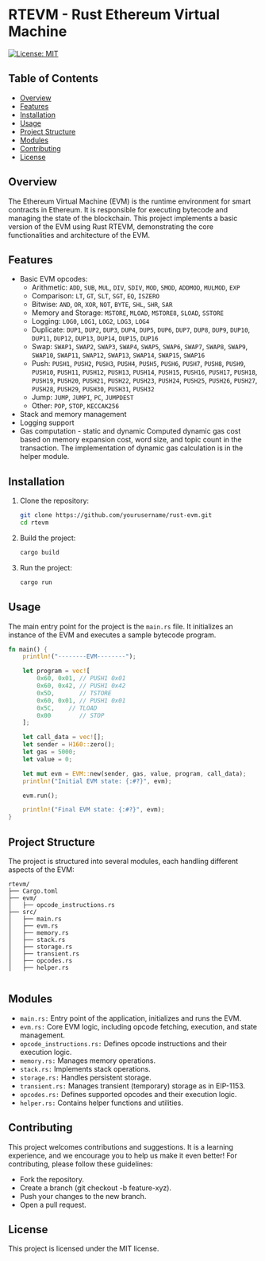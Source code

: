 # RTEVM - Rust Ethereum Virtual Machine

[![License: MIT](https://img.shields.io/badge/License-MIT-yellow.svg)](https://opensource.org/licenses/MIT)

## Table of Contents

- [Overview](#overview)
- [Features](#features)
- [Installation](#installation)
- [Usage](#usage)
- [Project Structure](#project)
- [Modules](#modules)
- [Contributing](#contributing)
- [License](#license)

## Overview
The Ethereum Virtual Machine (EVM) is the runtime environment for smart contracts in Ethereum. It is responsible for executing bytecode and managing the state of the blockchain. This project implements a basic version of the EVM using Rust RTEVM, demonstrating the core functionalities and architecture of the EVM.

## Features

- Basic EVM opcodes:
  - Arithmetic: `ADD`, `SUB`, `MUL`, `DIV`, `SDIV`, `MOD`, `SMOD`, `ADDMOD`, `MULMOD`, `EXP`
  - Comparison: `LT`, `GT`, `SLT`, `SGT`, `EQ`, `ISZERO`
  - Bitwise: `AND`, `OR`, `XOR`, `NOT`, `BYTE`, `SHL`, `SHR`, `SAR`
  - Memory and Storage: `MSTORE`, `MLOAD`, `MSTORE8`, `SLOAD`, `SSTORE`
  - Logging: `LOG0`, `LOG1`, `LOG2`, `LOG3`, `LOG4`
  - Duplicate: `DUP1`, `DUP2`, `DUP3`, `DUP4`, `DUP5`, `DUP6`, `DUP7`, `DUP8`, `DUP9`, `DUP10`, `DUP11`, `DUP12`, `DUP13`, `DUP14`, `DUP15`, `DUP16`
  - Swap: `SWAP1`, `SWAP2`, `SWAP3`, `SWAP4`, `SWAP5`, `SWAP6`, `SWAP7`, `SWAP8`, `SWAP9`, `SWAP10`, `SWAP11`, `SWAP12`, `SWAP13`, `SWAP14`, `SWAP15`, `SWAP16`
  - Push: `PUSH1`, `PUSH2`, `PUSH3`, `PUSH4`, `PUSH5`, `PUSH6`, `PUSH7`, `PUSH8`, 
  `PUSH9`, `PUSH10`, `PUSH11`, `PUSH12`, `PUSH13`, `PUSH14`, `PUSH15`, `PUSH16`,
  `PUSH17`, `PUSH18`, `PUSH19`, `PUSH20`, `PUSH21`, `PUSH22`, `PUSH23`, `PUSH24`,
  `PUSH25`, `PUSH26`, `PUSH27`, `PUSH28`, `PUSH29`, `PUSH30`, `PUSH31`, `PUSH32`
  - Jump: `JUMP`, `JUMPI`, `PC`, `JUMPDEST`
  - Other: `POP`, `STOP`, `KECCAK256`
- Stack and memory management
- Logging support
- Gas computation - static and dynamic
   Computed dynamic gas cost based on memory expansion cost, word size, and topic count in the transaction. The implementation of dynamic gas calculation is in the helper module.

## Installation


1. Clone the repository:

    ```sh
    git clone https://github.com/yourusername/rust-evm.git
    cd rtevm
    ```

2. Build the project:

    ```sh
    cargo build
    ```

3. Run the project:

    ```sh
    cargo run
    ```

## Usage

The main entry point for the project is the `main.rs` file. It initializes an instance of the EVM and executes a sample bytecode program.

```rust
fn main() {
    println!("--------EVM--------");

    let program = vec![
        0x60, 0x01, // PUSH1 0x01
        0x60, 0x42, // PUSH1 0x42
        0x5D,       // TSTORE
        0x60, 0x01, // PUSH1 0x01
        0x5C,    // TLOAD
        0x00        // STOP
    ];

    let call_data = vec![];
    let sender = H160::zero();  
    let gas = 5000;  
    let value = 0;   

    let mut evm = EVM::new(sender, gas, value, program, call_data);
    println!("Initial EVM state: {:#?}", evm);

    evm.run();

    println!("Final EVM state: {:#?}", evm);
}
```

## Project Structure
The project is structured into several modules, each handling different aspects of the EVM:

```
rtevm/
├── Cargo.toml
├── evm/
│   ├── opcode_instructions.rs
├── src/
│   ├── main.rs
│   ├── evm.rs
│   ├── memory.rs
│   ├── stack.rs
│   ├── storage.rs
│   ├── transient.rs
│   ├── opcodes.rs
│   ├── helper.rs


```

## Modules
- `main.rs:` Entry point of the application, initializes and runs the EVM.
- `evm.rs:` Core EVM logic, including opcode fetching, execution, and state management.
- `opcode_instructions.rs:` Defines opcode instructions and their execution logic.
- `memory.rs:` Manages memory operations.
- `stack.rs:` Implements stack operations.
- `storage.rs:` Handles persistent storage.
- `transient.rs:` Manages transient (temporary) storage as in EIP-1153.
- `opcodes.rs:` Defines supported opcodes and their execution logic.
- `helper.rs:` Contains helper functions and utilities.

## Contributing

This project welcomes contributions and suggestions. It is a learning experience, and we encourage you to help us make it even better!
For contributing, please follow these guidelines:

- Fork the repository.
- Create a branch (git checkout -b feature-xyz).
- Push your changes to the new branch.
- Open a pull request.

## License

This project is licensed under the MIT license.

